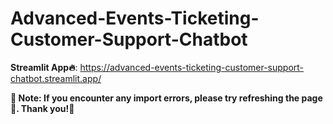 # Advanced-Events-Ticketing-Customer-Support-Chatbot
**Streamlit App🔥**: https://advanced-events-ticketing-customer-support-chatbot.streamlit.app/

**🔔 Note: If you encounter any import errors, please try refreshing the page 🔄. Thank you!🌹**
